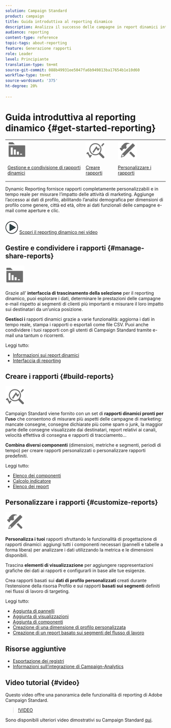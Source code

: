 ```yaml
---
solution: Campaign Standard
product: campaign
title: Guida introduttiva al reporting dinamico
description: Analizza il successo delle campagne in report dinamici integrati o personalizzati.
audience: reporting
content-type: reference
topic-tags: about-reporting
feature: Generazione rapporti
role: Leader
level: Principiante
translation-type: tm+mt
source-git-commit: 088b49931ee5047fa6b949813ba17654b1e10d60
workflow-type: tm+mt
source-wordcount: '375'
ht-degree: 20%

---
```



# Guida introduttiva al reporting dinamico {#get-started-reporting}

<table>
<tr>
<td><img src="assets/do-not-localize/icon_manage.svg" width="60px"><p><a href="#manage-share-reports">Gestione e condivisione di rapporti dinamici</a></p></td>
<td><img src="assets/do-not-localize/icon_build.svg" width="60px"><p><a href="#build-reports">Creare rapporti</a></p></td>
<td><img src="assets/do-not-localize/icon_customize.svg" width="60px"><p><a href="#customize-reports">Personalizzare i rapporti</a></p></td></tr>
</table>

Dynamic Reporting fornisce rapporti completamente personalizzabili e in tempo reale per misurare l’impatto delle attività di marketing. Aggiunge l’accesso ai dati di profilo, abilitando l’analisi demografica per dimensioni di profilo come genere, città ed età, oltre ai dati funzionali delle campagne e-mail come aperture e clic.

![](assets/do-not-localize/how-to-video.png) [Scopri il reporting dinamico nei video](#video)

## Gestire e condividere i rapporti {#manage-share-reports}

<img src="assets/do-not-localize/icon_manage.svg" width="60px">

Grazie all’ **interfaccia di trascinamento della selezione** per il reporting dinamico, puoi esplorare i dati, determinare le prestazioni delle campagne e-mail rispetto ai segmenti di clienti più importanti e misurare il loro impatto sui destinatari da un’unica posizione.

**Gestisci i** rapporti dinamici grazie a varie funzionalità: aggiorna i dati in tempo reale, stampa i rapporti o esportali come file CSV. Puoi anche condividere i tuoi rapporti con gli utenti di Campaign Standard tramite e-mail una tantum o ricorrenti.

Leggi tutto:

* [Informazioni sui report dinamici](../../reporting/using/about-dynamic-reports.md)
* [Interfaccia di reporting](../../reporting/using/reporting-interface.md)

## Creare i rapporti {#build-reports}

<img src="assets/do-not-localize/icon_build.svg" width="60px">

Campaign Standard viene fornito con un set di **rapporti dinamici pronti per l’uso** che consentono di misurare più aspetti delle campagne di marketing: mancate consegne, consegne dichiarate più come spam o junk, la maggior parte delle consegne visualizzate dai destinatari, report relativi ai canali, velocità effettiva di consegna e rapporti di tracciamento...

**Combina diversi componenti**  (dimensioni, metriche e segmenti, periodi di tempo) per creare rapporti personalizzati o personalizzare rapporti predefiniti.

Leggi tutto:

* [Elenco dei componenti](../../reporting/using/list-of-components-.md)
* [Calcolo indicatore](../../reporting/using/indicator-calculation.md)
* [Elenco dei report](../../reporting/using/defining-the-report-period.md)

## Personalizzare i rapporti {#customize-reports}

<img src="assets/do-not-localize/icon_customize.svg" width="60px">

**Personalizza i tuoi** rapporti sfruttando le funzionalità di progettazione di rapporti dinamici: aggiungi tutti i componenti necessari (pannelli e tabelle a forma libera) per analizzare i dati utilizzando la metrica e le dimensioni disponibili.

Trascina **elementi di visualizzazione** per aggiungere rappresentazioni grafiche dei dati ai rapporti e configurarli in base alle tue esigenze.

Crea rapporti basati sui **dati di profilo personalizzati** creati durante l’estensione della risorsa Profilo e sui rapporti **basati sui segmenti** definiti nei flussi di lavoro di targeting.

Leggi tutto:

* [Aggiunta di pannelli](../../reporting/using/adding-panels.md)
* [Aggiunta di visualizzazioni](../../reporting/using/adding-visualizations.md)
* [Aggiunta di componenti](../../reporting/using/adding-components.md)
* [Creazione di una dimensione di profilo personalizzata](../../reporting/using/creating-a-custom-profile-dimension.md)
* [Creazione di un report basato sui segmenti del flusso di lavoro](../../reporting/using/creating-a-report-workflow-segment.md)

## Risorse aggiuntive

* [Esportazione dei registri](../../automating/using/exporting-logs.md)
* [Informazioni sull’integrazione di Campaign-Analytics](../../integrating/using/about-campaign-analytics-integration.md)

## Video tutorial {#video}

Questo video offre una panoramica delle funzionalità di reporting di Adobe Campaign Standard.

>[!VIDEO](https://video.tv.adobe.com/v/23021?quality=12&captions=eng)

Sono disponibili ulteriori video dimostrativi su Campaign Standard [qui](https://experienceleague.adobe.com/docs/campaign-standard-learn/tutorials/overview.html?lang=it).
